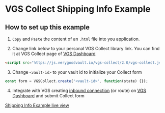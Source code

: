 # VGS Collect Shipping Info Example

## How to set up this example

1. `Copy` and `Paste` the content of an `.html` file into you application.

2. Change link below to your personal VGS Collect library link. You can find it at VGS Collect page of [VGS Dashboard](https://dashboard.verygoodsecurity.com/)

```html
<script src="https://js.verygoodvault.io/vgs-collect/2.0/vgs-collect.js"></script>
```

3. Change `<vault-id>` to your vault id to initialize your Collect form

```javascript
const form = VGSCollect.create('<vault-id>', function(state) {});
```

4. Integrate with VGS creating [inbound connection](https://www.verygoodsecurity.com/docs/getting-started#securing-your-inbound-connection) (or route) on [VGS Dashboard](https://dashboard.verygoodsecurity.com/) and submit Collect form


[Shipping Info Example live view](https://verygoodsecurity.github.io/vgs-collect-examples/#shipping-info-example)
